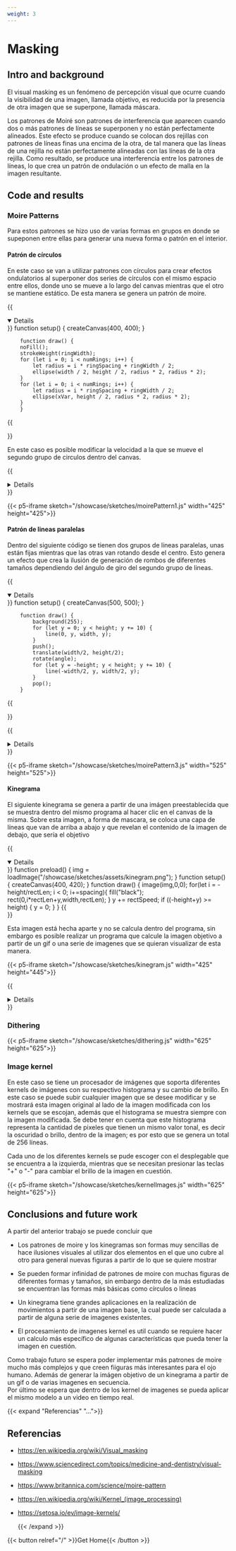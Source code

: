 ```yaml
---
weight: 3
---
```


# Masking

## Intro and background

El visual masking es un fenómeno de percepción visual que ocurre cuando la visibilidad de una imagen, llamada objetivo, es reducida por la presencia de otra imagen que se superpone, llamada máscara.

Los patrones de Moiré son patrones de interferencia que aparecen cuando dos o más patrones de líneas se superponen y no están perfectamente alineados. Este efecto se produce cuando se colocan dos rejillas con patrones de líneas finas una encima de la otra, de tal manera que las líneas de una rejilla no están perfectamente alineadas con las líneas de la otra rejilla. Como resultado, se produce una interferencia entre los patrones de líneas, lo que crea un patrón de ondulación o un efecto de malla en la imagen resultante.

## Code and results

### Moire Patterns

Para estos patrones se hizo uso de varias formas en grupos en donde se supeponen entre ellas para generar una nueva forma o patrón en el interior.

#### Patrón de círculos

En este caso se van a utilizar patrones con círculos para crear efectos ondulatorios al superponer dos series de círculos con el mismo espacio entre ellos, donde uno se mueve a lo largo del canvas mientras que el otro se mantiene estático. De esta manera se genera un patrón de moire.

{{<details relevantCode open>}}
        function setup() {
        createCanvas(400, 400);
        }

        function draw() {
        noFill();
        strokeWeight(ringWidth);
        for (let i = 0; i < numRings; i++) {
            let radius = i * ringSpacing + ringWidth / 2;
            ellipse(width / 2, height / 2, radius * 2, radius * 2);
        }
        for (let i = 0; i < numRings; i++) {
            let radius = i * ringSpacing + ringWidth / 2;
            ellipse(xVar, height / 2, radius * 2, radius * 2);
        }
        }
{{</details>}}

En este caso es posible modificar la velocidad a la que se mueve el segundo grupo de circulos dentro del canvas.

{{<details Code>}}
        let xVar = 200
        let numRings = 40;  // number of rings
        let ringSpacing = 5;  // spacing between rings
        let ringWidth = 2;  // width of each ring
        let ringColor = [255, 0, 0];  // color of rings
        let speedSlider;
        let speed = 0.5;
        let direction = true;

        function setup() {
        createCanvas(400, 400);
        speedSlider = createSlider(0, 10, 5, 1);
        speedSlider.position(10,10);
        speedSlider.style("width", "80px");
        }

        function draw() {
        background(255);

        // draw rings
        noFill();
        strokeWeight(ringWidth);
        //stroke(ringColor);
        for (let i = 0; i < numRings; i++) {
            let radius = i * ringSpacing + ringWidth / 2;
            ellipse(width / 2, height / 2, radius * 2, radius * 2);
        }
        for (let i = 0; i < numRings; i++) {
            let radius = i * ringSpacing + ringWidth / 2;
            ellipse(xVar, height / 2, radius * 2, radius * 2);
        }
        maxRadius = numRings*ringSpacing + ringWidth / 2;
        if (direction){
            xVar += speedSlider.value()/10;
        }
        else {
            xVar -= speedSlider.value()/10;
        }
        if (xVar + maxRadius > width + 50){
            direction = false
        }
        else if (xVar - maxRadius < -50){
            direction = true
        }
        }
{{</details>}}

{{< p5-iframe sketch="/showcase/sketches/moirePattern1.js" width="425" height="425">}}

#### Patrón de lineas paralelas

Dentro del siguiente código se tienen dos grupos de lineas paralelas, unas están fijas mientras que las otras van rotando desde el centro. Esto genera un efecto que crea la ilusión de generación de rombos de diferentes tamaños dependiendo del ángulo de giro del segundo grupo de lineas.

{{<details relevantCode open>}}
        function setup() {
            createCanvas(500, 500);
        }

        function draw() {
            background(255);
            for (let y = 0; y < height; y += 10) {
                line(0, y, width, y);
            }
            push();
            translate(width/2, height/2); 
            rotate(angle);
            for (let y = -height; y < height; y += 10) {
                line(-width/2, y, width/2, y);
            }
            pop();
        }
{{</details>}}

{{<details Code>}}
        let angle = 0;
        function setup() {
        createCanvas(500, 500);
        angleMode(DEGREES);
        strokeWeight(3);
        }

        function draw() {
        
        }
{{</details>}}

{{< p5-iframe sketch="/showcase/sketches/moirePattern3.js" width="525" height="525">}}

#### Kinegrama

El siguiente kinegrama se genera a partir de una imágen preestablecida que se muestra dentro del mismo programa al hacer clic en el canvas de la misma. Sobre esta imagen, a forma de mascara, se coloca una capa de líneas que van de arriba a abajo y que revelan el contenido de la imagen de debajo, que sería el objetivo

{{<details relevantCode open>}}
        function preload() {
            img = loadImage("/showcase/sketches/assets/kinegram.png");
        }
        function setup() {
            createCanvas(400, 420);
        }
        function draw() {
            image(img,0,0);
            for(let i = -height/rectLen; i < 0; i+=spacing){
                fill("black");
                rect(0,i*rectLen+y,width,rectLen);
            }
            y += rectSpeed;
            if ((-height+y) >= height) {
                y = 0;
            }
        }
{{</details>}}

Esta imagen está hecha aparte y no se calcula dentro del programa, sin embargo es posible realizar un programa que calcule la imagen objetivo a partir de un gif o una serie de imagenes que se quieran visualizar de esta manera.

{{< p5-iframe sketch="/showcase/sketches/kinegram.js" width="425" height="445">}}

{{<details Code>}}
        let img;
        let rectSpeed = 0.5;
        let rectLen = 10;
        let spacing = 1.2;
        let y = 0;

        function preload() {
            img = loadImage("/showcase/sketches/assets/kinegram.png");
        }

        function setup() {
            createCanvas(400, 420);
        }

        function draw() {
            background(255);
            image(img,0,0);
            for(let i = -height/rectLen; i < 0; i+=spacing){
                fill("black");
                rect(0,i*rectLen+y,width,rectLen);
            }
            y += rectSpeed;
            if ((-height+y) >= height) {
                y = 0;
            }
            if(mouseIsPressed){
                background(255);
                image(img,0,0);
            }
        }
{{</details>}}


### Dithering

{{< p5-iframe sketch="/showcase/sketches/dithering.js" width="625" height="625">}}

### Image kernel

En este caso se tiene un procesador de imágenes que soporta diferentes kernels de imágenes con su respectivo histograma y su cambio de brillo.
En este caso se puede subir cualquier imagen que se desee modificar y se mostrará esta imagen original al lado de la imagen modificada con los kernels que se escojan, además que el histograma se muestra siempre con la imagen modificada.
Se debe tener en cuenta que este histograma representa la cantidad de pixeles que tienen un mismo valor tonal, es decir la oscuridad o brillo, dentro de la imagen; es por esto que se genera un total de 256 líneas.

Cada uno de los diferentes kernels se pude escoger con el desplegable que se encuentra a la izquierda, mientras que se necesitan presionar las teclas "+" o "-" para cambiar el brillo de la imagen en cuestión.

{{< p5-iframe sketch="/showcase/sketches/kernelImages.js" width="625" height="625">}}

## Conclusions and future work

A partir del anterior trabajo se puede concluir que 

- Los patrones de moire y los kinegramas son formas muy sencillas de hace ilusiones visuales al utilizar dos elementos en el que uno cubre al otro para general nuevas figuras a partir de lo que se quiere mostrar

- Se pueden formar infinidad de patrones de moire con muchas figuras de diferentes formas y tamaños, sin embargo dentro de la más estudiadas se encuentran las formas más básicas como círculos o lineas

- Un kinegrama tiene grandes aplicaciones en la realización de movimientos a partir de una imagen base, la cual puede ser calculada a partir de alguna serie de imagenes existentes.

- El procesamiento de imagenes kernel es util cuando se requiere hacer un calculo más específico de algunas características que pueda tener la imagen en cuestión.

Como trabajo futuro se espera poder implementar más patrones de moire mucho más complejos y que creen fiiguras más interesantes para el ojo humano. Además de generar la imágen objetivo de un kinegrama a partir de un gif o de varias imagenes en secuencia.</br>
Por último se espera que dentro de los kernel de imagenes se pueda aplicar el mismo modelo a un video en tiempo real.

{{< expand "Referencias" "...">}}

## Referencias

- https://en.wikipedia.org/wiki/Visual_masking
- https://www.sciencedirect.com/topics/medicine-and-dentistry/visual-masking
- https://www.britannica.com/science/moire-pattern
- https://en.wikipedia.org/wiki/Kernel_(image_processing)
- https://setosa.io/ev/image-kernels/

  {{< /expand >}}

{{< button relref="/" >}}Get Home{{< /button >}}